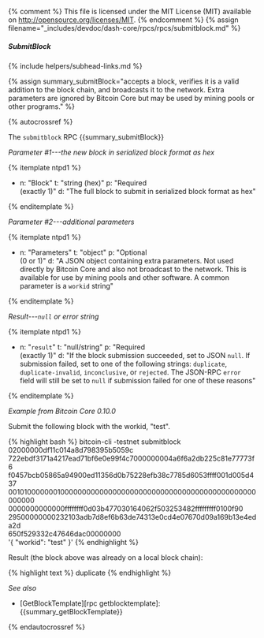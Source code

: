 {% comment %}
This file is licensed under the MIT License (MIT) available on
http://opensource.org/licenses/MIT.
{% endcomment %}
{% assign filename="_includes/devdoc/dash-core/rpcs/rpcs/submitblock.md" %}

##### SubmitBlock
{% include helpers/subhead-links.md %}

{% assign summary_submitBlock="accepts a block, verifies it is a valid addition to the block chain, and broadcasts it to the network. Extra parameters are ignored by Bitcoin Core but may be used by mining pools or other programs." %}

{% autocrossref %}

The `submitblock` RPC {{summary_submitBlock}}

*Parameter #1---the new block in serialized block format as hex*

{% itemplate ntpd1 %}
- n: "Block"
  t: "string (hex)"
  p: "Required<br>(exactly 1)"
  d: "The full block to submit in serialized block format as hex"

{% enditemplate %}

*Parameter #2---additional parameters*

{% itemplate ntpd1 %}
- n: "Parameters"
  t: "object"
  p: "Optional<br>(0 or 1)"
  d: "A JSON object containing extra parameters.  Not used directly by Bitcoin Core and also not broadcast to the network.  This is available for use by mining pools and other software.  A common parameter is a `workid` string"

{% enditemplate %}

*Result---`null` or error string*

{% itemplate ntpd1 %}
- n: "`result`"
  t: "null/string"
  p: "Required<br>(exactly 1)"
  d: "If the block submission succeeded, set to JSON `null`.  If submission failed, set to one of the following strings: `duplicate`, `duplicate-invalid`, `inconclusive`, or `rejected`.  The JSON-RPC `error` field will still be set to `null` if submission failed for one of these reasons"

{% enditemplate %}

*Example from Bitcoin Core 0.10.0*

Submit the following block with the workid, "test".

{% highlight bash %}
bitcoin-cli -testnet submitblock 02000000df11c014a8d798395b5059c\
722ebdf3171a4217ead71bf6e0e99f4c7000000004a6f6a2db225c81e77773f6\
f0457bcb05865a94900ed11356d0b75228efb38c7785d6053ffff001d005d437\
0010100000001000000000000000000000000000000000000000000000000000\
0000000000000ffffffff0d03b477030164062f503253482fffffffff0100f90\
29500000000232103adb7d8ef6b63de74313e0cd4e07670d09a169b13e4eda2d\
650f529332c47646dac00000000 \
'{ "workid": "test" }'
{% endhighlight %}

Result (the block above was already on a local block chain):

{% highlight text %}
duplicate
{% endhighlight %}

*See also*

* [GetBlockTemplate][rpc getblocktemplate]: {{summary_getBlockTemplate}}

{% endautocrossref %}
